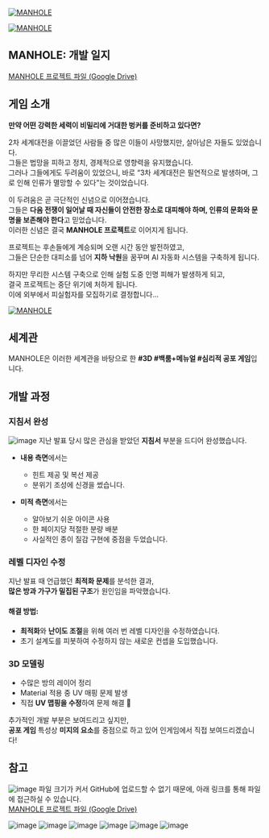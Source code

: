 
[![MANHOLE](https://img.youtube.com/vi/SI5kJGIbT1k/0.jpg)](https://youtu.be/SI5kJGIbT1k?feature=shared)



[![MANHOLE](https://img.youtube.com/vi/AnpP05D5xY0/0.jpg)](https://youtu.be/AnpP05D5xY0?feature=shared)


## MANHOLE: 개발 일지

[MANHOLE 프로젝트 파일 (Google Drive)](https://drive.google.com/file/d/14hDly5o2As_InkV8ujjoQMeaK_pgSbRe/view?usp=sharing)



## 게임 소개

**만약 어떤 강력한 세력이 비밀리에 거대한 벙커를 준비하고 있다면?**

2차 세계대전을 이끌었던 사람들 중 많은 이들이 사망했지만, 살아남은 자들도 있었습니다.  
그들은 법망을 피하고 정치, 경제적으로 영향력을 유지했습니다.  
그러나 그들에게도 두려움이 있었으니, 바로 “3차 세계대전은 필연적으로 발생하며, 그로 인해 인류가 멸망할 수 있다”는 것이었습니다.

이 두려움은 곧 극단적인 신념으로 이어졌습니다.  
그들은 **다음 전쟁이 일어날 때 자신들이 안전한 장소로 대피해야 하며, 인류의 문화와 문명을 보존해야 한다**고 믿었습니다.  
이러한 신념은 결국 **MANHOLE 프로젝트**로 이어지게 됩니다.

프로젝트는 후손들에게 계승되며 오랜 시간 동안 발전하였고,  
그들은 단순한 대피소를 넘어 **지하 낙원**을 꿈꾸며 AI 자동화 시스템을 구축하게 됩니다.

하지만 무리한 시스템 구축으로 인해 실험 도중 인명 피해가 발생하게 되고,  
결국 프로젝트는 중단 위기에 처하게 됩니다.  
이에 외부에서 피실험자를 모집하기로 결정합니다...

[![MANHOLE](https://img.youtube.com/vi/_wUYo5rqy-Y/0.jpg)](https://youtu.be/_wUYo5rqy-Y)

## 세계관

MANHOLE은 이러한 세계관을 바탕으로 한 **#3D #백룸+메뉴얼 #심리적 공포 게임**입니다.


## 개발 과정

### 지침서 완성
![image](https://github.com/user-attachments/assets/58c93e70-6918-4691-8d31-79d52bbeaac3)
지난 발표 당시 많은 관심을 받았던 **지침서** 부분을 드디어 완성했습니다.


- **내용 측면**에서는  
  - 힌트 제공 및 복선 제공  
  - 분위기 조성에 신경을 썼습니다.

- **미적 측면**에서는  
  - 알아보기 쉬운 아이콘 사용  
  - 한 페이지당 적절한 분량 배분  
  - 사실적인 종이 질감 구현에 중점을 두었습니다.


### 레벨 디자인 수정

지난 발표 때 언급했던 **최적화 문제**를 분석한 결과,  
**많은 방과 가구가 밀집된 구조**가 원인임을 파악했습니다.

#### 해결 방법:

- **최적화**와 **난이도 조절**을 위해 여러 번 레벨 디자인을 수정하였습니다.  
- 초기 설계도를 피봇하여 수정하지 않는 새로운 컨셉을 도입했습니다.

### 3D 모델링

- 수많은 방의 레이어 정리  
- Material 적용 중 UV 매핑 문제 발생  
- 직접 **UV 맵핑을 수정**하여 문제 해결 🥲


추가적인 개발 부분은 보여드리고 싶지만,  
**공포 게임** 특성상 **미지의 요소**를 중점으로 하고 있어 인게임에서 직접 보여드리겠습니다!

## 참고  
![image](https://github.com/user-attachments/assets/565a54a6-31ee-413c-a2a7-cc0cbf3e4cd8)
파일 크기가 커서 GitHub에 업로드할 수 없기 때문에, 아래 링크를 통해 파일에 접근하실 수 있습니다.  
[MANHOLE 프로젝트 파일 (Google Drive)](https://drive.google.com/file/d/14hDly5o2As_InkV8ujjoQMeaK_pgSbRe/view?usp=sharing)

![image](https://github.com/user-attachments/assets/da6af8e4-878d-495e-82e9-e20405832336)
![image](https://github.com/user-attachments/assets/cc56e5e8-44e3-4087-9753-dc9de851d54c)
![image](https://github.com/user-attachments/assets/9b519550-46ae-42a9-8cf3-81e2ca1be3a8)
![image](https://github.com/user-attachments/assets/41506628-1a40-47d1-86fe-47ac4102bc2e)
![image](https://github.com/user-attachments/assets/46b10f79-8626-4924-b726-9577e10a7923)
![image](https://github.com/user-attachments/assets/86ddcf5a-382b-4af9-ae15-f6e322fb5515)


